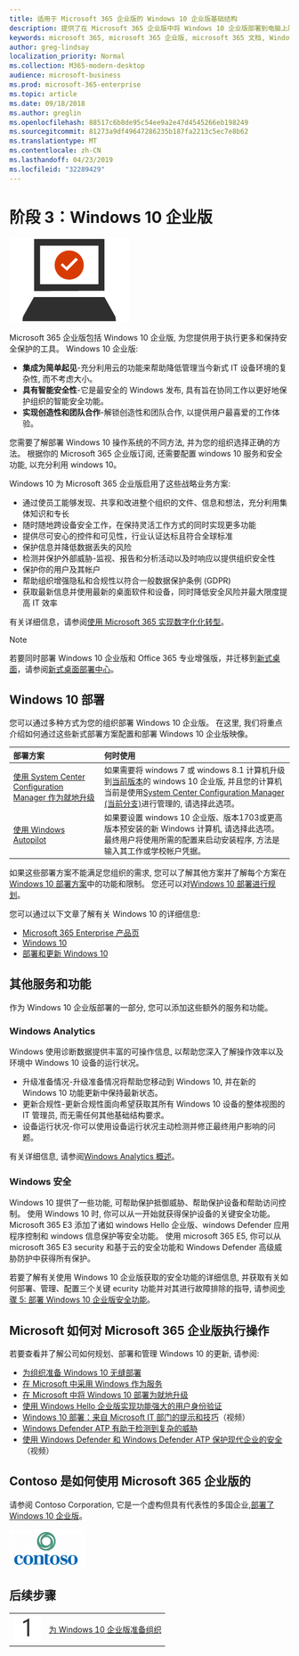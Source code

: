 ```yaml
---
title: 适用于 Microsoft 365 企业版的 Windows 10 企业版基础结构
description: 提供了在 Microsoft 365 企业版中将 Windows 10 企业版部署到电脑上所需步骤的高级别指南。
keywords: microsoft 365, microsoft 365 企业版, microsoft 365 文档, Windows 10 企业版, 部署
author: greg-lindsay
localization_priority: Normal
ms.collection: M365-modern-desktop
audience: microsoft-business
ms.prod: microsoft-365-enterprise
ms.topic: article
ms.date: 09/18/2018
ms.author: greglin
ms.openlocfilehash: 88517c6b8de95c54ee9a2e47d4545266eb198249
ms.sourcegitcommit: 81273a9df49647286235b187fa2213c5ec7e8b62
ms.translationtype: MT
ms.contentlocale: zh-CN
ms.lasthandoff: 04/23/2019
ms.locfileid: "32289429"
---
```

# <a name="phase-3-windows-10-enterprise"></a>阶段 3：Windows 10 企业版

![](./media/deploy-foundation-infrastructure/win10enterprise_icon.png)

Microsoft 365 企业版包括 Windows 10 企业版, 为您提供用于执行更多和保持安全保护的工具。 Windows 10 企业版:

- **集成为简单起见**-充分利用云的功能来帮助降低管理当今新式 IT 设备环境的复杂性, 而不考虑大小。
- **具有智能安全性**-它是最安全的 Windows 发布, 具有旨在协同工作以更好地保护组织的智能安全功能。
- **实现创造性和团队合作**-解锁创造性和团队合作, 以提供用户最喜爱的工作体验。

您需要了解部署 Windows 10 操作系统的不同方法, 并为您的组织选择正确的方法。 根据你的 Microsoft 365 企业版订阅, 还需要配置 windows 10 服务和安全功能, 以充分利用 windows 10。

Windows 10 为 Microsoft 365 企业版启用了这些战略业务方案:

- 通过使员工能够发现、共享和改进整个组织的文件、信息和想法，充分利用集体知识和专长
- 随时随地跨设备安全工作，在保持灵活工作方式的同时实现更多功能
- 提供尽可安心的控件和可见性，行业认证达标且符合全球标准
- 保护信息并降低数据丢失的风险
- 检测并保护外部威胁-监视、报告和分析活动以及时响应以提供组织安全性
- 保护你的用户及其帐户
- 帮助组织增强隐私和合规性以符合一般数据保护条例 (GDPR)
- 获取最新信息并使用最新的桌面软件和设备，同时降低安全风险并最大限度提高 IT 效率

有关详细信息，请参阅[使用 Microsoft 365 实现数字化化转型](http://transform.microsoft.com)。 

>[!Note]
>若要同时部署 Windows 10 企业版和 Office 365 专业增强版，并迁移到[新式桌面](https://www.microsoft.com/microsoft-365/modern-desktop)，请参阅[新式桌面部署中心](http://aka.ms/howtoshift)。
>

## <a name="windows-10-deployment"></a>Windows 10 部署

您可以通过多种方式为您的组织部署 Windows 10 企业版。 在这里, 我们将重点介绍如何通过这些新式部署方案配置和部署 Windows 10 企业版映像。

| 部署方案 | 何时使用 |
|:--- |:--- |
| [使用 System Center Configuration Manager 作为就地升级](windows10-deploy-inplaceupgrade.md) | 如果需要将 windows 7 或 windows 8.1 计算机升级到<a href="https://aka.ms/windows-10-release-information" target="_blank">当前版本</a>的 windows 10 企业版, 并且您的计算机当前是使用<a href="https://aka.ms/introtosccm" target="_blank">System Center Configuration Manager (当前分支)</a>进行管理的, 请选择此选项。 |
| [使用 Windows Autopilot](windows10-deploy-autopilot.md) | 如果要设置 windows 10 企业版、版本1703或更高版本预安装的新 Windows 计算机, 请选择此选项。 最终用户将使用所需的配置来启动安装程序, 方法是输入其工作或学校帐户凭据。 |

如果这些部署方案不能满足您组织的需求, 您可以了解其他方案并了解每个方案在[Windows 10 部署方案](https://docs.microsoft.com/windows/deployment/windows-10-deployment-scenarios)中的功能和限制。 您还可以对<a href="https://aka.ms/planforwin10deployment" target="_blank">Windows 10 部署进行规划</a>。

您可以通过以下文章了解有关 Windows 10 的详细信息:

- [Microsoft 365 Enterprise 产品页](https://www.microsoft.com/microsoft-365/enterprise)
- [Windows 10](https://docs.microsoft.com/windows/windows-10)
- [部署和更新 Windows 10](https://docs.microsoft.com/windows/deployment/)


## <a name="additional-services-and-features"></a>其他服务和功能
作为 Windows 10 企业版部署的一部分, 您可以添加这些额外的服务和功能。

### <a name="windows-analytics"></a>Windows Analytics

Windows 使用诊断数据提供丰富的可操作信息, 以帮助您深入了解操作效率以及环境中 Windows 10 设备的运行状况。

* 升级准备情况-升级准备情况将帮助您移动到 Windows 10, 并在新的 Windows 10 功能更新中保持最新状态。 
* 更新合规性-更新合规性面向希望获取其所有 Windows 10 设备的整体视图的 IT 管理员, 而无需任何其他基础结构要求。
* 设备运行状况-你可以使用设备运行状况主动检测并修正最终用户影响的问题。

有关详细信息, 请参阅[Windows Analytics 概述](https://docs.microsoft.com/windows/deployment/update/windows-analytics-overview)。

### <a name="windows-security"></a>Windows 安全

Windows 10 提供了一些功能, 可帮助保护抵御威胁、帮助保护设备和帮助访问控制。 使用 Windows 10 时, 你可以从一开始就获得保护设备的关键安全功能。 Microsoft 365 E3 添加了诸如 windows Hello 企业版、windows Defender 应用程序控制和 windows 信息保护等安全功能。 使用 microsoft 365 E5, 你可以从 microsoft 365 E3 security 和基于云的安全功能和 Windows Defender 高级威胁防护中获得所有保护。 

若要了解有关使用 Windows 10 企业版获取的安全功能的详细信息, 并获取有关如何部署、管理、配置三个关键 ecurity 功能并对其进行故障排除的指导, 请参阅[步骤 5: 部署 Windows 10 企业版安全功能](windows10-enable-security-features.md)。

## <a name="how-microsoft-does-microsoft-365-enterprise"></a>Microsoft 如何对 Microsoft 365 企业版执行操作

若要查看并了解公司如何规划、部署和管理 Windows 10 的更新, 请参阅:

- [为组织准备 Windows 10 无缝部署](https://www.microsoft.com/itshowcase/windows10deployment?wt.mc_id=bmkg_itsc)
- [在 Microsoft 中采用 Windows 作为服务](https://www.microsoft.com/itshowcase/Article/Content/851/Adopting-Windows-as-a-service-at-Microsoft)
- [在 Microsoft 中将 Windows 10 部署为就地升级](https://www.microsoft.com/itshowcase/Article/Content/668/Deploying-Windows-10-at-Microsoft-as-an-inplace-upgrade)
- [使用 Windows Hello 企业版实现功能强大的用户身份验证](https://www.microsoft.com/itshowcase/Article/Content/756/Implementing-strong-user-authentication-with-Windows-Hello-for-Business)
- [Windows 10 部署：来自 Microsoft IT 部门的提示和技巧](https://www.microsoft.com/itshowcase/Article/Content/951/Windows-10-deployment-tips-and-tricks-from-Microsoft-IT)（视频）
- [Windows Defender ATP 有助于检测到复杂的威胁](https://www.microsoft.com/itshowcase/Article/Content/854/Windows-Defender-ATP-helps-detect-sophisticated-threats)
- [使用 Windows Defender 和 Windows Defender ATP 保护现代企业的安全](https://www.microsoft.com/itshowcase/Article/Content/903/Securing-the-modern-enterprise-with-Windows-Defender-and-Windows-Defender-ATP)（视频）

## <a name="how-contoso-did-microsoft-365-enterprise"></a>Contoso 是如何使用 Microsoft 365 企业版的

请参阅 Contoso Corporation, 它是一个虚构但具有代表性的多国企业,[部署了 Windows 10 企业版](contoso-win10.md)。

![](./media/contoso-overview/contoso-icon.png)

## <a name="next-step"></a>后续步骤

|||
|:-------|:-----|
|![](./media/stepnumbers/Step1.png)| [为 Windows 10 企业版准备组织](windows10-prepare-your-org.md) |
